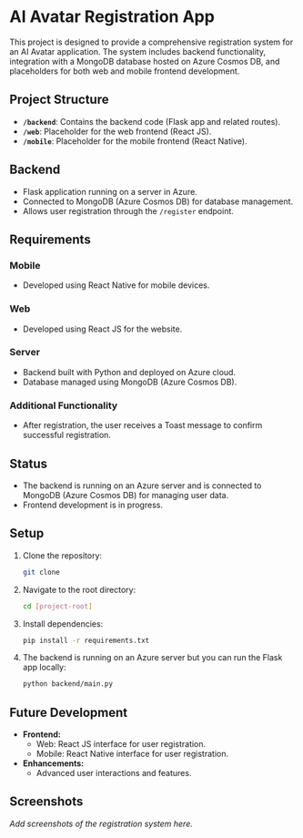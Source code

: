 # AI Avatar Registration App

This project is designed to provide a comprehensive registration system for an AI Avatar application. The system includes backend functionality, integration with a MongoDB database hosted on Azure Cosmos DB, and placeholders for both web and mobile frontend development.

## Project Structure
- **`/backend`**: Contains the backend code (Flask app and related routes).
- **`/web`**: Placeholder for the web frontend (React JS).
- **`/mobile`**: Placeholder for the mobile frontend (React Native).

## Backend
- Flask application running on a server in Azure.
- Connected to MongoDB (Azure Cosmos DB) for database management.
- Allows user registration through the `/register` endpoint.

## Requirements

### Mobile
- Developed using React Native for mobile devices.

### Web
- Developed using React JS for the website.

### Server
- Backend built with Python and deployed on Azure cloud.
- Database managed using MongoDB (Azure Cosmos DB).

### Additional Functionality
- After registration, the user receives a Toast message to confirm successful registration.

## Status
- The backend is running on an Azure server and is connected to MongoDB (Azure Cosmos DB) for managing user data.
- Frontend development is in progress.

## Setup
1. Clone the repository:
   ```bash
   git clone
   ```
2. Navigate to the root directory:
   ```bash
   cd [project-root]
   ```
3. Install dependencies:
   ```bash
   pip install -r requirements.txt
   ```
4. The backend is running on an Azure server but you can run the Flask app locally:
   ```bash
   python backend/main.py
   ```

## Future Development
- **Frontend:**
  - Web: React JS interface for user registration.
  - Mobile: React Native interface for user registration.
- **Enhancements:**
  - Advanced user interactions and features.

## Screenshots
_Add screenshots of the registration system here._

